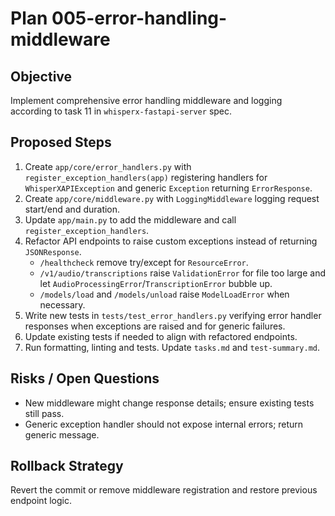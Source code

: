 # Plan 005-error-handling-middleware

## Objective
Implement comprehensive error handling middleware and logging according to task 11 in `whisperx-fastapi-server` spec.

## Proposed Steps
1. Create `app/core/error_handlers.py` with `register_exception_handlers(app)` registering handlers for `WhisperXAPIException` and generic `Exception` returning `ErrorResponse`.
2. Create `app/core/middleware.py` with `LoggingMiddleware` logging request start/end and duration.
3. Update `app/main.py` to add the middleware and call `register_exception_handlers`.
4. Refactor API endpoints to raise custom exceptions instead of returning `JSONResponse`.
   - `/healthcheck` remove try/except for `ResourceError`.
   - `/v1/audio/transcriptions` raise `ValidationError` for file too large and let `AudioProcessingError`/`TranscriptionError` bubble up.
   - `/models/load` and `/models/unload` raise `ModelLoadError` when necessary.
5. Write new tests in `tests/test_error_handlers.py` verifying error handler responses when exceptions are raised and for generic failures.
6. Update existing tests if needed to align with refactored endpoints.
7. Run formatting, linting and tests. Update `tasks.md` and `test-summary.md`.

## Risks / Open Questions
- New middleware might change response details; ensure existing tests still pass.
- Generic exception handler should not expose internal errors; return generic message.

## Rollback Strategy
Revert the commit or remove middleware registration and restore previous endpoint logic.
